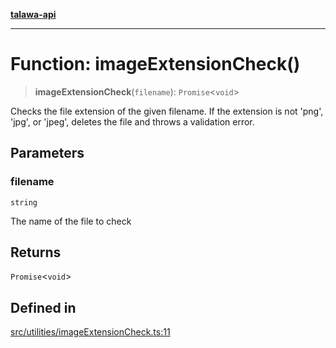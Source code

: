 [**talawa-api**](../../../README.md)

***

# Function: imageExtensionCheck()

> **imageExtensionCheck**(`filename`): `Promise`\<`void`\>

Checks the file extension of the given filename.
If the extension is not 'png', 'jpg', or 'jpeg', deletes the file and throws a validation error.

## Parameters

### filename

`string`

The name of the file to check

## Returns

`Promise`\<`void`\>

## Defined in

[src/utilities/imageExtensionCheck.ts:11](https://github.com/Suyash878/talawa-api/blob/e4413cec641a837926071678fed3c7f67234e31e/src/utilities/imageExtensionCheck.ts#L11)
